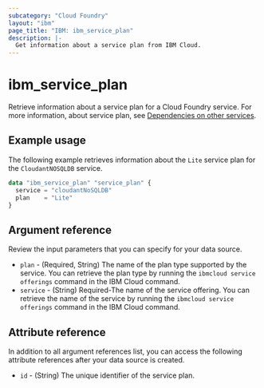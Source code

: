 ```yaml
---
subcategory: "Cloud Foundry"
layout: "ibm"
page_title: "IBM: ibm_service_plan"
description: |-
  Get information about a service plan from IBM Cloud.
---
```


# ibm_service_plan

Retrieve information about a service plan for a Cloud Foundry service. For more information, about service plan, see [Dependencies on other services](https://cloud.ibm.com/docs/cloud-foundry-public?topic=cloud-foundry-public-dependencies).


## Example usage
The following example retrieves information about the `Lite` service plan for the `CloudantNOSQLDB` service. 

```terraform
data "ibm_service_plan" "service_plan" {
  service = "cloudantNoSQLDB"
  plan    = "Lite"
}
```

## Argument reference
Review the input parameters that you can specify for your data source. 


- `plan` - (Required, String)  The name of the plan type supported by the service. You can retrieve the plan type by running the `ibmcloud service offerings` command in the IBM Cloud command.
- `service` - (String)  Required-The name of the service offering. You can retrieve the name of the service by running the `ibmcloud service offerings` command in the IBM Cloud command.


## Attribute reference
In addition to all argument references list, you can access the following attribute references after your data source is created.

- `id` - (String) The unique identifier of the service plan.



